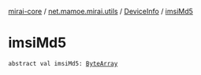 [mirai-core](../../index.md) / [net.mamoe.mirai.utils](../index.md) / [DeviceInfo](index.md) / [imsiMd5](./imsi-md5.md)

# imsiMd5

`abstract val imsiMd5: `[`ByteArray`](https://kotlinlang.org/api/latest/jvm/stdlib/kotlin/-byte-array/index.html)